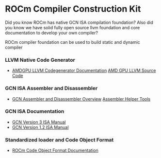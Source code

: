 

# ROCm Compiler Construction Kit


Did you know ROCm has native GCN ISA compilation foundation?  Also did you know we have solid fully open source llvm foundation and core documentation to develop your own compiler?

ROCm compiler foundation can be used to build static and dynamic compiler

### LLVM Native Code Generator

* [AMDGPU LLVM Codegenerator Documentation](http://llvm.org/docs/AMDGPUUsage.html)
 [AMD GPU LLVM Source Code](https://github.com/RadeonOpenCompute/llvm)


### GCN ISA Assembler and Disassembler

* [GCN Assembler and Disassembler Overview](https://radeonopencompute.github.io/GCN_asm_tutorial.html)
[Assembler Helper Tools ](https://github.com/RadeonOpenCompute/LLVM-AMDGPU-Assembler-Extra/blob/master/README.md)


### GCN ISA Documentation 

* [GCN Version 3 ISA Manual](http://amd-dev.wpengine.netdna-cdn.com/wordpress/media/2013/07/AMD_GCN3_Instruction_Set_Architecture.pdf)
* [GCN Version 1.2 ISA Manual](http://amd-dev.wpengine.netdna-cdn.com/wordpress/media/2013/07/AMD_Southern_Islands_Instruction_Set_Architecture1.pdf)


### Standardized loader and Code Object Format 

* [ROCm Code Object Format  Documentation](https://github.com/RadeonOpenCompute/ROCm-Docs/blob/master/AMDGPU-ABI.md)
